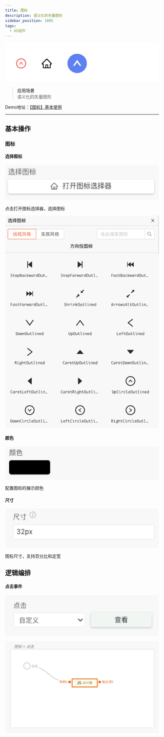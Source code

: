 ```yaml
---
title: 图标
description: 语义化的矢量图形
sidebar_position: 1005
tags:
  - UI组件
---
```


![Alt text](img/out-0.png)

> **应用场景**\
语义化的矢量图形

Demo地址：[【图标】基本使用](https://my.mybricks.world/mybricks-pc-page/index.html?id=475477506859077)

----

## 基本操作
### 图标
#### 选择图标

![Alt text](img/out-1.png)

点击打开图标选择器，选择图标

![Alt text](img/out-2.png)
#### 颜色

![Alt text](img/out-3.png)

配置图标的展示颜色
#### 尺寸

![Alt text](img/out-4.png)

图标尺寸，支持百分比和定宽
## 逻辑编排
#### 点击事件

![Alt text](img/out-5.png)

![Alt text](img/out-6.png)